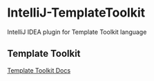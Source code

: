 IntelliJ-TemplateToolkit
========================

IntelliJ IDEA plugin for Template Toolkit language

Template Toolkit
----------------
[Template Toolkit Docs](http://www.template-toolkit.org/)
